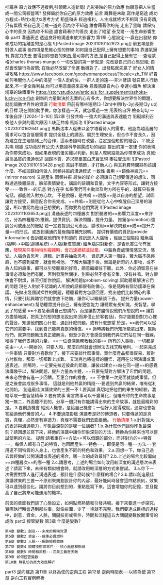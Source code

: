 推薦序
	原力效應不適援例,引領眾人造新局!
	光彩美映的原力效應
	你願意把人生當成一間公司經營嗎?
	發揮屬於你自己的原力效應
前言
	跳舞是末路,寫作是窮途
		成功方程式=熱忱x能力x思考方式
			稻盛和夫
			經過複利，人生成就將大不相同
	沒有奇蹟,只有累積
		把自己我活成一道光
		因為你不知道
		誰會藉著你的光
		走出了黑暗
		請保持心中的善良
		因為你不知道
		誰會藉著你的善良
		走出了絕望
			泰戈爾---用生命影響生命
part1 溝通表述
		透過良好的溝通來放大影響力
	第1章 心態設定---贏在出發點
		你和成功的距離差的是心態
			![[Pasted image 20231010152923.png]]
			前五項是針對做人處事
			後四項是思維心態的修練
		如何讓自己配得上擁有想要的事物
			靠運氣擁有,靠實力失去
				要得到你想要的東西,最可靠的方法,是自己配得上擁有它---查理蒙格(charles thomas munger)
		一切改變的第一步就是:
			先改變自己的心態思維;
			自然會改變行為習慣;
			在後必然改變了命運
		動機對了，出發點就先贏了
			好女人的情場攻略
				https://www.facebook.com/goodwomanpodcast/?locale=zh_TW
				好貴
		如何喚醒他人心中的渴望
			一個人走的快，一群人走的遠---非洲諺語
			號召眾人行動起來,不一定全靠利益,你可以用意義感來召喚
			意義感原自內心
			幸運小鐵魚
				解決柬埔寨的缺鐵事件
				https://storystudio.tw/article/s_for_supplement/ashoka-lucky-iron-fish
				創新的力量取決於志業的心有多大，你想要解決世界性的問題，就能調動世界性的資源
		<font color = red>行動清單</font>
		目前有哪些短期(3-12m)中期(1y-3y)長期(3y up)的目標
		現在開始動手做，你怎樣過一天，就怎樣過一生
		用表格自評
		檢查勾勾
		一年後自評 [[2024-10-10]]
	第2章 引發共鳴---強大的溝通與表達能力
		阻礙順利召喚他人參與的兩大原因
			1.缺乏共鳴
				馬斯洛
					![[Pasted image 20231010162641.png]]
				馬斯洛本人從未以金字塔看待人的需求，他認為越高層的需求可以包含低層需求
				提供金錢上的誘因，屬於生理安全，但合作不會長久，因為建立在生理情緒上的合作，這兩者隨時在改變，注定是個短暫的結合。
			2.缺乏共鳴
				根據 成功竟然有公式:大數據科學揭露成功的祕訣 提出的第一定律
					你的表現為你帶來成功，但如果表現的優劣難以判斷，則是人際網路能為你帶來成功
		真誠:最高品質的溝通表述
			回歸本質，追求簡單直白忠實呈現
				麥拉賓法則
				![[Pasted image 20231010163428.png]]
		真誠不矯飾，才打動人心
			與其耗費時間斟酌該講什麼，不如回歸如何做人
		同頻共振的溝通模式
				一致性
					善用 ==鏡像神經元== (mirror neuron) 又是產生 同頻共振 最快的媒介
					必須讓自己想要傳達的想法，同時透過肢體語言，臉部表情變化，講話的語調和音量，文字內容等形式，讓對方接受==一致性==的訊息
				對方在乎
					如果我們可主動談及對方所在乎的，就算只有幾句話，都能說入對方心坎。
				不是說服，是共鳴
					==說服==是以自身的想望，試圖讓對方接受，願意配合你去完成。==共鳴==則是從他人心中喚醒自己深層的渴望，所以會認為是自己想要的，而你要為他們實現
					![[Pasted image 20231011103653.png]]
		溝通表述的四種層次
			對於聽者的==影響力深度==來評估，分為四種層次:推銷，提供資訊，解決問題，提升力量。
			推銷(promotion):強調公司或產品的優點
				若一定要提到公司產品，請改用==解決問題==或==提升力量==的形式，或放到溝通的最後階段補充說明。
			提供有價值的資訊(provide information):告訴聽眾他們所不知道的
				資訊進入大腦後 ，經過三個階段
					鱷魚腦(腦幹)->中腦(邊緣系統)->人腦(新皮質層)
					鱷魚腦只對新奇，是否危害生命有反應，<font color = red>發現某件事物特別複雜時，會迅速總結並拋棄。</font> 中腦負責處理情感交流，感受。人腦負責思考，邏輯，計畫與抽象思考。
					資訊進入第一階段，若大腦不感興趣，也不感到威脅，就會無視他。
					了解大腦運作後，無論是新奇的人事物，或不為人知的趣事，都可以引發聽眾的好奇，願意繼續往下聽。此外，你必須留意在些事情必須和他們有關，否則發現無關後，別果必然不會有交集，沒有共鳴。對方很快會不耐煩，甚至打斷你說話。
			解決問題(problem-solving):幫助聽眾解決它們的問題
				現在人對於不認識的人所說的話都很有防備心，像是隨時有個防護罩在保護。
				先拋出幾個試探性的問題，聽聽看對方怎麼回應，找出他們比較關心的事情，只要引起興趣它們就會放下防備，讓你可以繼續談下去。
			提升力量(power-enhancement):幫助聽眾提升自己，擁有更強能力
				讓聽眾有長知識，長智慧，學到了的感覺
				==不要急著講自己想講的，而是讓對方盡情說他們所想說的==
					讓對方盡情地說，把真正的想的想法說出來(而非僅止於客套話)，你才能聽到對方心裡的聲音，知道他們關心什麼，遇到什麼問題，或有什麼想望
					於是，==我們可以從它們的需要中，找到自己能夠貢獻的價值。==
					適時將我們所知所能拿出來，幫助他們，就算問題無法真正被解決，但至少對方會感受到我們與它們站在同一戰線，獲得了我們支持的力量。
		==一位資深業務教我的事==
			所有的人事物，一切都是先由==人==開始的，只要人和，那麼自然就會想辦法去找天時地利，一起來完成一件事情
			只要對方喜歡你了，接下來要談什麼事情，賣什麼產品都很容易，若對方討厭你，那麼一切都難上加難。
			艾瑞克也將這樣的體悟，運用在公開演講或溝通表述。
			開場時，一定要先拉近彼此的距離，讓彼此建立==站在同一邊==的感覺
			演講幾乎以，解決問題，提升力量為主體，==只要先幫對方解決了它們的問題，未來必然會有進一步回饋，互惠合作的機會。==
			不會第一次見面就談成事情，但是之後會談成很多事情。
			這就是利他共贏的精隨---要達到共贏的結果，唯有從利他開始。
		創造最佳演講效果的三要一不
			1.要真誠
				真切地把他們的畢生的經驗，濃縮萃取一些智慧精華
			2.要有故事
				寓言故事可以千變萬化，但唯有你的生命故事是獨一無二，外面聽不到的。分享一個只有你能講得出來的生命故事，就是最精彩的是。
			3.要創造機會
				給別人機會，是給自己機會；一個好人獲得成就，通常也會報答給過他們機會的人。
			4.不要過度膨脹
				演講者是好的傳道者，只要傳遞的是真實，真理，必然會有穿透力，真理不需要我們去膨脹他。
		<font color = red>行動清單</font>
	1.a.針對強大的表述與溝通能力，印象最深刻的是哪一位講者?
	1.b.為什麼他們讓你印象最深刻？請回想並寫下來，將他的演講中讓你印象深刻的方法，轉換為你將來也可以嘗試使用的方法。
	提醒:請著重在==方法==可以借鏡的部分，而非對方的==特質==。每個人都有自己的特質，也因而產生==特色==，即便是同一種==方法==套用道不同特質的人身上，也會產生不同的特色和效果。
	2.a.回想一下，你自己過去曾經做的公開演講或表述的場合，哪一次的成效最好?
	2.b.上述的場合比較偏向==四種層次==的哪一種
	2.c.請思考，上述的場合如何改用較深度的溝通層次來表述？請寫下來，未來有類似機會時，就請改用較深層的方式來嘗試。
	3.a.你下一次需要對眾人進行溝通表述，預計是什麼時候?什麼樣的場合?
	3.b.請以創造最佳演講效果的三要一不原則來規劃設計你的內容，最好能同時發會這四點原則，效果可以達到最佳化。請將你目前想到的，重點是寫下來，這會增加你的記憶，並且提高了自己將來可能運用的機率。

前面的章節我們談了心態設立，如何點燃熱情和引發共鳴。接下來要進一步探究，實際執行時會遇到那些事。就像拼圖，少了一塊就不完整。我們要達成目標的過程中，創意，資金，人脈，關鍵技術或零件，時間和流程這五大關鍵變數攸關事情的成敗
part2 控管變數
	第3章 什麼是變數?
	
	第4章 變數1 創意---未來的稀缺資源
	第5章 變數2 資金---成事必備燃料
	第6章 變數3 人脈---網路槓桿效應
	第7章 變數4 關鍵技術或零件---核心樞紐和瓶頸
	第8章 變數5 時間和流程---完美主義是天敵
	第9章 如何控管變數
	第10章 鮮乳坊的原力效應解析
part3 逆向建造
	第11章 以終為使的逆向工程
	第12章 逆向時間表---以終為使
	第13章 逆向工程實例解析
